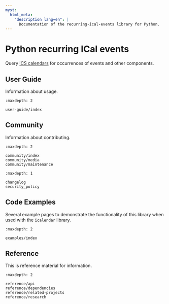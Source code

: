 ```yaml
---
myst:
  html_meta:
    "description lang=en": |
      Documentation of the recurring-ical-events library for Python.
---
```


# Python recurring ICal events

Query [ICS calendars](https://icalendar.readthedocs.io) for occurrences of events and other components.

## User Guide

Information about usage.

```{toctree}
:maxdepth: 2

user-guide/index
```

## Community

Information about contributing.

```{toctree}
:maxdepth: 2

community/index
community/media
community/maintenance
```

```{toctree}
:maxdepth: 1

changelog
security_policy
```

## Code Examples

Several example pages to demonstrate the functionality of this library when used with the `icalendar` library.

```{toctree}
:maxdepth: 2

examples/index
```

## Reference

This is reference material for information.

```{toctree}
:maxdepth: 2

reference/api
reference/dependencies
reference/related-projects
reference/research


```
